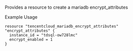 Provides a resource to create a mariadb encrypt_attributes

Example Usage

```hcl
resource "tencentcloud_mariadb_encrypt_attributes" "encrypt_attributes" {
  instance_id = "tdsql-ow728lmc"
  encrypt_enabled = 1
}
```
